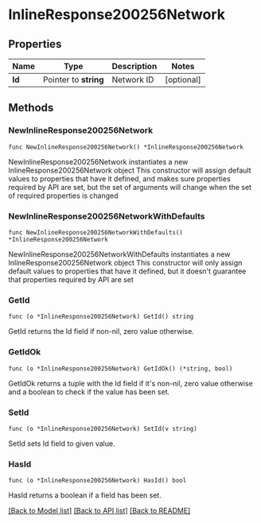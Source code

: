 # InlineResponse200256Network

## Properties

Name | Type | Description | Notes
------------ | ------------- | ------------- | -------------
**Id** | Pointer to **string** | Network ID | [optional] 

## Methods

### NewInlineResponse200256Network

`func NewInlineResponse200256Network() *InlineResponse200256Network`

NewInlineResponse200256Network instantiates a new InlineResponse200256Network object
This constructor will assign default values to properties that have it defined,
and makes sure properties required by API are set, but the set of arguments
will change when the set of required properties is changed

### NewInlineResponse200256NetworkWithDefaults

`func NewInlineResponse200256NetworkWithDefaults() *InlineResponse200256Network`

NewInlineResponse200256NetworkWithDefaults instantiates a new InlineResponse200256Network object
This constructor will only assign default values to properties that have it defined,
but it doesn't guarantee that properties required by API are set

### GetId

`func (o *InlineResponse200256Network) GetId() string`

GetId returns the Id field if non-nil, zero value otherwise.

### GetIdOk

`func (o *InlineResponse200256Network) GetIdOk() (*string, bool)`

GetIdOk returns a tuple with the Id field if it's non-nil, zero value otherwise
and a boolean to check if the value has been set.

### SetId

`func (o *InlineResponse200256Network) SetId(v string)`

SetId sets Id field to given value.

### HasId

`func (o *InlineResponse200256Network) HasId() bool`

HasId returns a boolean if a field has been set.


[[Back to Model list]](../README.md#documentation-for-models) [[Back to API list]](../README.md#documentation-for-api-endpoints) [[Back to README]](../README.md)


